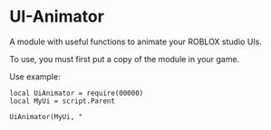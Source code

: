# UI-Animator

A module with useful functions to animate your ROBLOX studio UIs.

To use, you must first put a copy of the module in your game.

Use example:

```
local UiAnimator = require(00000)
local MyUi = script.Parent

UiAnimator(MyUi, "
```
